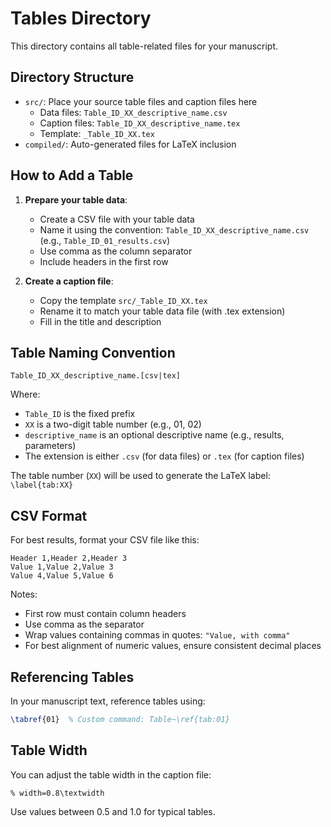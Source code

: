 # Tables Directory

This directory contains all table-related files for your manuscript.

## Directory Structure

- `src/`: Place your source table files and caption files here
  - Data files: `Table_ID_XX_descriptive_name.csv`
  - Caption files: `Table_ID_XX_descriptive_name.tex`
  - Template: `_Table_ID_XX.tex`
- `compiled/`: Auto-generated files for LaTeX inclusion

## How to Add a Table

1. **Prepare your table data**:
   - Create a CSV file with your table data
   - Name it using the convention: `Table_ID_XX_descriptive_name.csv`
     (e.g., `Table_ID_01_results.csv`)
   - Use comma as the column separator
   - Include headers in the first row

2. **Create a caption file**:
   - Copy the template `src/_Table_ID_XX.tex`
   - Rename it to match your table data file (with .tex extension)
   - Fill in the title and description

## Table Naming Convention

```
Table_ID_XX_descriptive_name.[csv|tex]
```

Where:
- `Table_ID` is the fixed prefix
- `XX` is a two-digit table number (e.g., 01, 02)
- `descriptive_name` is an optional descriptive name (e.g., results, parameters)
- The extension is either `.csv` (for data files) or `.tex` (for caption files)

The table number (`XX`) will be used to generate the LaTeX label: `\label{tab:XX}`

## CSV Format

For best results, format your CSV file like this:

```csv
Header 1,Header 2,Header 3
Value 1,Value 2,Value 3
Value 4,Value 5,Value 6
```

Notes:
- First row must contain column headers
- Use comma as the separator
- Wrap values containing commas in quotes: `"Value, with comma"`
- For best alignment of numeric values, ensure consistent decimal places

## Referencing Tables

In your manuscript text, reference tables using:

```latex
\tabref{01}  % Custom command: Table~\ref{tab:01}
```

## Table Width

You can adjust the table width in the caption file:

```
% width=0.8\textwidth
```

Use values between 0.5 and 1.0 for typical tables.